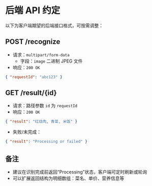 # 后端 API 约定

以下为客户端期望的后端接口格式，可按需调整：

## POST /recognize

- 请求：`multipart/form-data`
  - 字段：`image` 二进制 JPEG 文件
- 响应：`200 OK`
```json
{ "requestId": "abc123" }
```

## GET /result/{id}

- 请求：路径参数 `id` 为 `requestId`
- 响应：`200 OK`
```json
{ "result": "红烧肉, 青菜, 米饭" }
```

- 失败/未完成：
```json
{ "result": "Processing or failed" }
```

## 备注

- 建议在识别完成前返回“Processing”状态，客户端可定时刷新或轮询
- 可以扩展返回结构为明细数组：菜名、单价、营养信息等